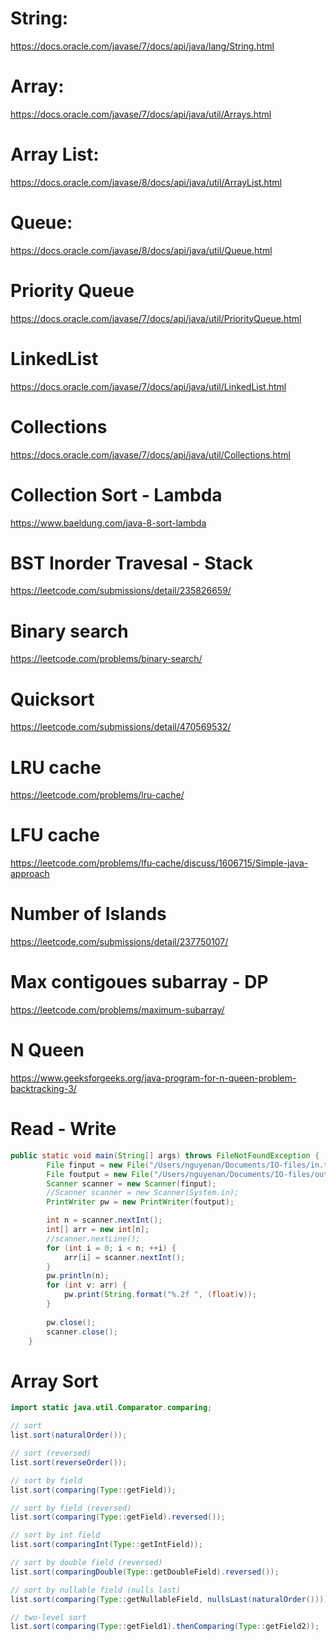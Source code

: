# String:
https://docs.oracle.com/javase/7/docs/api/java/lang/String.html

# Array:
https://docs.oracle.com/javase/7/docs/api/java/util/Arrays.html

# Array List:
https://docs.oracle.com/javase/8/docs/api/java/util/ArrayList.html

# Queue:
https://docs.oracle.com/javase/8/docs/api/java/util/Queue.html

# Priority Queue
https://docs.oracle.com/javase/7/docs/api/java/util/PriorityQueue.html

# LinkedList 
https://docs.oracle.com/javase/7/docs/api/java/util/LinkedList.html

# Collections
https://docs.oracle.com/javase/7/docs/api/java/util/Collections.html

# Collection Sort - Lambda
https://www.baeldung.com/java-8-sort-lambda

# BST Inorder Travesal - Stack
https://leetcode.com/submissions/detail/235826659/

# Binary search
https://leetcode.com/problems/binary-search/

# Quicksort
https://leetcode.com/submissions/detail/470569532/

# LRU cache
https://leetcode.com/problems/lru-cache/

# LFU cache
https://leetcode.com/problems/lfu-cache/discuss/1606715/Simple-java-approach

# Number of Islands
https://leetcode.com/submissions/detail/237750107/

# Max contigoues subarray - DP
https://leetcode.com/problems/maximum-subarray/

# N Queen
https://www.geeksforgeeks.org/java-program-for-n-queen-problem-backtracking-3/

# Read - Write

```java
public static void main(String[] args) throws FileNotFoundException {
        File finput = new File("/Users/nguyenan/Documents/IO-files/in.txt");
        File foutput = new File("/Users/nguyenan/Documents/IO-files/out.txt");
        Scanner scanner = new Scanner(finput);
        //Scanner scanner = new Scanner(System.in);
        PrintWriter pw = new PrintWriter(foutput);

        int n = scanner.nextInt();
        int[] arr = new int[n];
        //scanner.nextLine();
        for (int i = 0; i < n; ++i) {
            arr[i] = scanner.nextInt();
        }
        pw.println(n);
        for (int v: arr) {
            pw.print(String.format("%.2f ", (float)v));
        }
        
        pw.close();
        scanner.close();
    }
```

# Array Sort
``` java
import static java.util.Comparator.comparing;

// sort
list.sort(naturalOrder());

// sort (reversed)
list.sort(reverseOrder());

// sort by field
list.sort(comparing(Type::getField));

// sort by field (reversed)
list.sort(comparing(Type::getField).reversed());

// sort by int field
list.sort(comparingInt(Type::getIntField));

// sort by double field (reversed)
list.sort(comparingDouble(Type::getDoubleField).reversed());

// sort by nullable field (nulls last)
list.sort(comparing(Type::getNullableField, nullsLast(naturalOrder())));

// two-level sort
list.sort(comparing(Type::getField1).thenComparing(Type::getField2));

```
